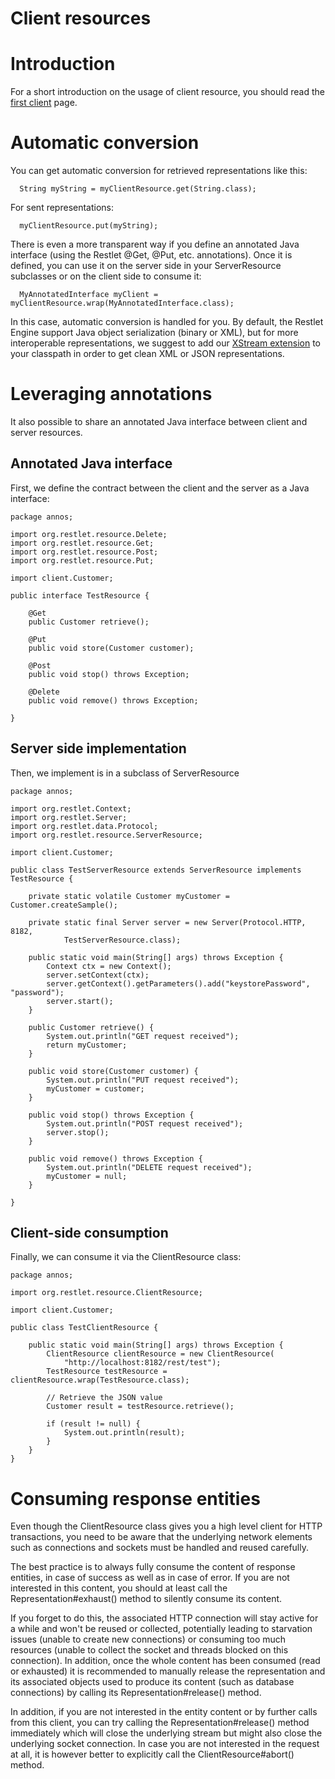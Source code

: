Client resources
================

Introduction
============

For a short introduction on the usage of client resource, you should
read the [first client](../../introduction/first-steps/first-client.md "First client") page.

Automatic conversion
====================

You can get automatic conversion for retrieved representations like
this:

      String myString = myClientResource.get(String.class);

For sent representations:

      myClientResource.put(myString);

There is even a more transparent way if you define an annotated Java
interface (using the Restlet @Get, @Put, etc. annotations). Once it is
defined, you can use it on the server side in your ServerResource
subclasses or on the client side to consume it:

      MyAnnotatedInterface myClient = myClientResource.wrap(MyAnnotatedInterface.class);

In this case, automatic conversion is handled for you. By default, the
Restlet Engine support Java object serialization (binary or XML), but
for more interoperable representations, we suggest to add our [XStream
extension](../../extensions/xstream.md "XStream extension") to
your classpath in order to get clean XML or JSON representations.

Leveraging annotations
======================

It also possible to share an annotated Java interface between client and
server resources.

Annotated Java interface
------------------------

First, we define the contract between the client and the server as a
Java interface:

    package annos;

    import org.restlet.resource.Delete;
    import org.restlet.resource.Get;
    import org.restlet.resource.Post;
    import org.restlet.resource.Put;

    import client.Customer;

    public interface TestResource {

        @Get
        public Customer retrieve();

        @Put
        public void store(Customer customer);
        
        @Post
        public void stop() throws Exception;

        @Delete
        public void remove() throws Exception;

    }

Server side implementation
--------------------------

Then, we implement is in a subclass of ServerResource

    package annos;

    import org.restlet.Context;
    import org.restlet.Server;
    import org.restlet.data.Protocol;
    import org.restlet.resource.ServerResource;

    import client.Customer;

    public class TestServerResource extends ServerResource implements TestResource {

        private static volatile Customer myCustomer = Customer.createSample();

        private static final Server server = new Server(Protocol.HTTP, 8182,
                TestServerResource.class);

        public static void main(String[] args) throws Exception {
            Context ctx = new Context();
            server.setContext(ctx);
            server.getContext().getParameters().add("keystorePassword", "password");
            server.start();
        }

        public Customer retrieve() {
            System.out.println("GET request received");
            return myCustomer;
        }

        public void store(Customer customer) {
            System.out.println("PUT request received");
            myCustomer = customer;
        }

        public void stop() throws Exception {
            System.out.println("POST request received");
            server.stop();
        }

        public void remove() throws Exception {
            System.out.println("DELETE request received");
            myCustomer = null;
        }

    }

Client-side consumption
-----------------------

Finally, we can consume it via the ClientResource class:

    package annos;

    import org.restlet.resource.ClientResource;

    import client.Customer;

    public class TestClientResource {

        public static void main(String[] args) throws Exception {
            ClientResource clientResource = new ClientResource(
                "http://localhost:8182/rest/test");
            TestResource testResource = clientResource.wrap(TestResource.class);

            // Retrieve the JSON value
            Customer result = testResource.retrieve();

            if (result != null) {
                System.out.println(result);
            }
        }
    }

Consuming response entities
===========================

Even though the ClientResource class gives you a high level client for
HTTP transactions, you need to be aware that the underlying network
elements such as connections and sockets must be handled and reused
carefully.

The best practice is to always fully consume the content of response
entities, in case of success as well as in case of error. If you are not
interested in this content, you should at least call the
Representation\#exhaust() method to silently consume its content.

If you forget to do this, the associated HTTP connection will stay
active for a while and won't be reused or collected, potentially leading
to starvation issues (unable to create new connections) or consuming too
much resources (unable to collect the socket and threads blocked on this
connection). In addition, once the whole content has been consumed (read
or exhausted) it is recommended to manually release the representation
and its associated objects used to produce its content (such as database
connections) by calling its Representation\#release() method.

In addition, if you are not interested in the entity content or by
further calls from this client, you can try calling the
Representation\#release() method immediately which will close the
underlying stream but might also close the underlying socket connection.
In case you are not interested in the request at all, it is however
better to explicitly call the ClientResource\#abort() method.

